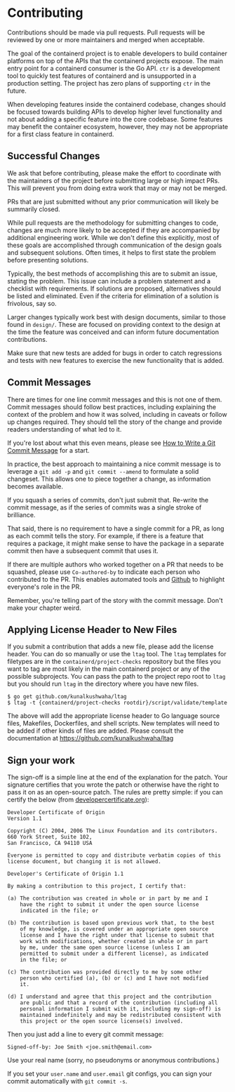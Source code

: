 # Contributing

Contributions should be made via pull requests. Pull requests will be reviewed
by one or more maintainers and merged when acceptable.

The goal of the containerd project is to enable developers to build container
platforms on top of the APIs that the containerd projects expose.
The main entry point for a containerd consumer is the Go API. `ctr` is a
development tool to quickly test features of containerd and is unsupported in
a production setting. The project has zero plans of supporting `ctr` in the future.

When developing features inside the containerd codebase, changes should be focused
towards building APIs to develop higher level functionality and not about adding a
specific feature into the core codebase.
Some features may benefit the container ecosystem, however, they may not be
appropriate for a first class feature in containerd.

## Successful Changes

We ask that before contributing, please make the effort to coordinate with the
maintainers of the project before submitting large or high impact PRs. This
will prevent you from doing extra work that may or may not be merged.

PRs that are just submitted without any prior communication will likely be
summarily closed.

While pull requests are the methodology for submitting changes to code, changes
are much more likely to be accepted if they are accompanied by additional
engineering work. While we don't define this explicitly, most of these goals
are accomplished through communication of the design goals and subsequent
solutions. Often times, it helps to first state the problem before presenting
solutions.

Typically, the best methods of accomplishing this are to submit an issue,
stating the problem. This issue can include a problem statement and a
checklist with requirements. If solutions are proposed, alternatives should be
listed and eliminated. Even if the criteria for elimination of a solution is
frivolous, say so.

Larger changes typically work best with design documents, similar to those found
in `design/`. These are focused on providing context to the design at the time
the feature was conceived and can inform future documentation contributions.

Make sure that new tests are added for bugs in order to catch regressions and tests
with new features to exercise the new functionality that is added.

## Commit Messages

There are times for one line commit messages and this is not one of them.
Commit messages should follow best practices, including explaining the context
of the problem and how it was solved, including in caveats or follow up changes
required. They should tell the story of the change and provide readers
understanding of what led to it.

If you're lost about what this even means, please see [How to Write a Git
Commit Message](http://chris.beams.io/posts/git-commit/) for a start.

In practice, the best approach to maintaining a nice commit message is to
leverage a `git add -p` and `git commit --amend` to formulate a solid
changeset. This allows one to piece together a change, as information becomes
available.

If you squash a series of commits, don't just submit that. Re-write the commit
message, as if the series of commits was a single stroke of brilliance.

That said, there is no requirement to have a single commit for a PR, as long as
each commit tells the story. For example, if there is a feature that requires a
package, it might make sense to have the package in a separate commit then have
a subsequent commit that uses it.

If there are multiple authors who worked together on a PR that needs to be squashed,
please use `Co-authored-by` to indicate each person who contributed to the PR. This
enables automated tools
and [Github](https://docs.github.com/en/pull-requests/committing-changes-to-your-project/creating-and-editing-commits/creating-a-commit-with-multiple-authors)
to highlight everyone's role in the PR.

Remember, you're telling part of the story with the commit message. Don't make
your chapter weird.

## Applying License Header to New Files

If you submit a contribution that adds a new file, please add the license
header. You can do so manually or use the `ltag` tool. The `ltag` templates
for filetypes are in the `containerd/project-checks` repository but the files you want
to tag are most likely in the main containerd project or any of the possible
subprojects. You can pass the path to the project repo root to `ltag` but you
should run `ltag` in the directory where you have new files.


```console
$ go get github.com/kunalkushwaha/ltag
$ ltag -t {containerd/project-checks rootdir}/script/validate/template
```

The above will add the appropriate license header to Go language source files,
 Makefiles, Dockerfiles, and shell scripts. New templates will need to be added
 if other kinds of files are added. Please consult the
documentation at https://github.com/kunalkushwaha/ltag

## Sign your work

The sign-off is a simple line at the end of the explanation for the patch. Your
signature certifies that you wrote the patch or otherwise have the right to pass
it on as an open-source patch. The rules are pretty simple: if you can certify
the below (from [developercertificate.org](http://developercertificate.org/)):

```
Developer Certificate of Origin
Version 1.1

Copyright (C) 2004, 2006 The Linux Foundation and its contributors.
660 York Street, Suite 102,
San Francisco, CA 94110 USA

Everyone is permitted to copy and distribute verbatim copies of this
license document, but changing it is not allowed.

Developer's Certificate of Origin 1.1

By making a contribution to this project, I certify that:

(a) The contribution was created in whole or in part by me and I
    have the right to submit it under the open source license
    indicated in the file; or

(b) The contribution is based upon previous work that, to the best
    of my knowledge, is covered under an appropriate open source
    license and I have the right under that license to submit that
    work with modifications, whether created in whole or in part
    by me, under the same open source license (unless I am
    permitted to submit under a different license), as indicated
    in the file; or

(c) The contribution was provided directly to me by some other
    person who certified (a), (b) or (c) and I have not modified
    it.

(d) I understand and agree that this project and the contribution
    are public and that a record of the contribution (including all
    personal information I submit with it, including my sign-off) is
    maintained indefinitely and may be redistributed consistent with
    this project or the open source license(s) involved.
```

Then you just add a line to every git commit message:

    Signed-off-by: Joe Smith <joe.smith@email.com>

Use your real name (sorry, no pseudonyms or anonymous contributions.)

If you set your `user.name` and `user.email` git configs, you can sign your
commit automatically with `git commit -s`.
